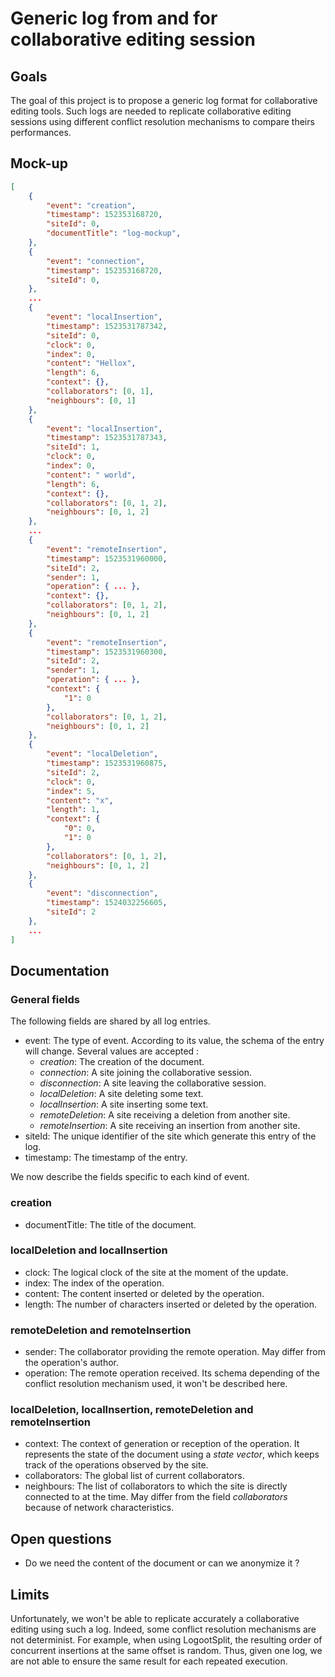 # Generic log from and for collaborative editing session

## Goals

The goal of this project is to propose a generic log format for collaborative editing tools.
Such logs are needed to replicate collaborative editing sessions using different conflict resolution mechanisms to compare theirs performances.

## Mock-up
```JSON
[
    {
        "event": "creation",
        "timestamp": 152353168720,
        "siteId": 0,
        "documentTitle": "log-mockup",
    },
    {
        "event": "connection",
        "timestamp": 152353168720,
        "siteId": 0,
    },
    ...
    {
        "event": "localInsertion",
        "timestamp": 1523531787342,
        "siteId": 0,
        "clock": 0,
        "index": 0,
        "content": "Hellox",
        "length": 6,
        "context": {},
        "collaborators": [0, 1],
        "neighbours": [0, 1]
    },
    {
        "event": "localInsertion",
        "timestamp": 1523531787343,
        "siteId": 1,
        "clock": 0,
        "index": 0,
        "content": " world",
        "length": 6,
        "context": {},
        "collaborators": [0, 1, 2],
        "neighbours": [0, 1, 2]
    },
    ...
    {
        "event": "remoteInsertion",
        "timestamp": 1523531960000,
        "siteId": 2,
        "sender": 1,
        "operation": { ... },
        "context": {},
        "collaborators": [0, 1, 2],
        "neighbours": [0, 1, 2]
    },
    {
        "event": "remoteInsertion",
        "timestamp": 1523531960300,
        "siteId": 2,
        "sender": 1,
        "operation": { ... },
        "context": {
            "1": 0
        },
        "collaborators": [0, 1, 2],
        "neighbours": [0, 1, 2]
    },
    {
        "event": "localDeletion",
        "timestamp": 1523531960875,
        "siteId": 2,
        "clock": 0,
        "index": 5,
        "content": "x",
        "length": 1,
        "context": {
            "0": 0,
            "1": 0
        },
        "collaborators": [0, 1, 2],
        "neighbours": [0, 1, 2]
    },
    {
        "event": "disconnection",
        "timestamp": 1524032256605,
        "siteId": 2
    },
    ...
]
```

## Documentation

### General fields

The following fields are shared by all log entries.

- event: The type of event. According to its value, the schema of the entry will change. Several values are accepted :
    - _creation_: The creation of the document.
    - _connection_: A site joining the collaborative session.
    - _disconnection_: A site leaving the collaborative session.
    - _localDeletion_: A site deleting some text.
    - _localInsertion_: A site inserting some text.
    - _remoteDeletion_: A site receiving a deletion from another site.
    - _remoteInsertion_: A site receiving an insertion from another site.
- siteId: The unique identifier of the site which generate this entry of the log.
- timestamp: The timestamp of the entry.

We now describe the fields specific to each kind of event.

### creation

- documentTitle: The title of the document.

###  localDeletion and localInsertion

- clock: The logical clock of the site at the moment of the update.
- index: The index of the operation.
- content: The content inserted or deleted by the operation.
- length: The number of characters inserted or deleted by the operation.

### remoteDeletion and remoteInsertion

- sender: The collaborator providing the remote operation. May differ from the operation's author.
- operation: The remote operation received. Its schema depending of the conflict resolution mechanism used, it won't be described here.

### localDeletion, localInsertion, remoteDeletion and remoteInsertion

- context: The context of generation or reception of the operation. It represents the state of the document using a _state vector_, which keeps track of the operations observed by the site.
- collaborators: The global list of current collaborators.
- neighbours: The list of collaborators to which the site is directly connected to at the time. May differ from the field _collaborators_ because of network characteristics.

## Open questions

- Do we need the content of the document or can we anonymize it ?

## Limits

Unfortunately, we won't be able to replicate accurately a collaborative editing using such a log.
Indeed, some conflict resolution mechanisms are not determinist.
For example, when using LogootSplit, the resulting order of concurrent insertions at the same offset is random.
Thus, given one log, we are not able to ensure the same result for each repeated execution.
